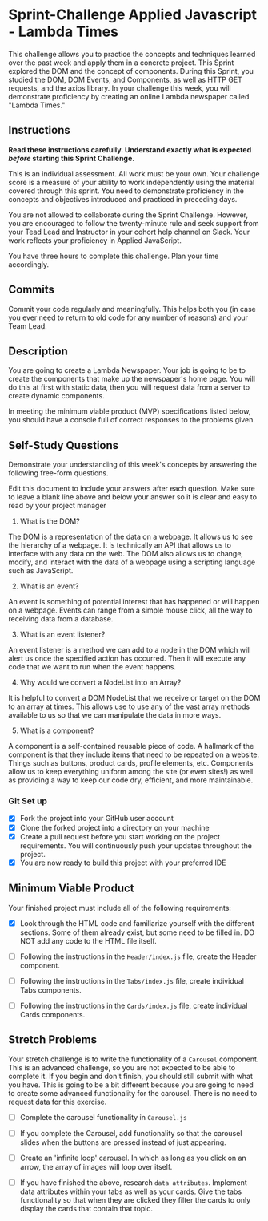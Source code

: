 # Sprint-Challenge Applied Javascript - Lambda Times

This challenge allows you to practice the concepts and techniques learned over the past week and apply them in a concrete project. This Sprint explored the DOM and the concept of components. During this Sprint, you studied the DOM, DOM Events, and Components, as well as HTTP GET requests, and the axios library. In your challenge this week, you will demonstrate proficiency by creating an online Lambda newspaper called "Lambda Times."

## Instructions

**Read these instructions carefully. Understand exactly what is expected _before_ starting this Sprint Challenge.**

This is an individual assessment. All work must be your own. Your challenge score is a measure of your ability to work independently using the material covered through this sprint. You need to demonstrate proficiency in the concepts and objectives introduced and practiced in preceding days.

You are not allowed to collaborate during the Sprint Challenge. However, you are encouraged to follow the twenty-minute rule and seek support from your Tead Lead and Instructor in your cohort help channel on Slack. Your work reflects your proficiency in Applied JavaScript.

You have three hours to complete this challenge. Plan your time accordingly.

## Commits

Commit your code regularly and meaningfully. This helps both you (in case you ever need to return to old code for any number of reasons) and your Team Lead.

## Description

You are going to create a Lambda Newspaper. Your job is going to be to create the components that make up the newspaper's home page. You will do this at first with static data, then you will request data from a server to create dynamic components.

In meeting the minimum viable product (MVP) specifications listed below, you should have a console full of correct responses to the problems given.

## Self-Study Questions

Demonstrate your understanding of this week's concepts by answering the following free-form questions.

Edit this document to include your answers after each question. Make sure to leave a blank line above and below your answer so it is clear and easy to read by your project manager

1. What is the DOM?

The DOM is a representation of the data on a webpage. It allows us to see the hierarchy of a webpage. It is technically an API that allows us to interface with any data on the web. The DOM also allows us to change, modify, and interact with the data of a webpage using a scripting language such as JavaScript.

2. What is an event?

An event is something of potential interest that has happened or will happen on a webpage. Events can range from a simple mouse click, all the way to receiving data from a database.

3. What is an event listener?

An event listener is a method we can add to a node in the DOM which will alert us once the specified action has occurred. Then it will execute any code that we want to run when the event happens.

4. Why would we convert a NodeList into an Array?

It is helpful to convert a DOM NodeList that we receive or target on the DOM to an array at times. This allows use to use any of the vast array methods available to us so that we can manipulate the data in more ways.

5. What is a component?

A component is a self-contained reusable piece of code. A hallmark of the component is that they include items that need to be repeated on a website. Things such as buttons, product cards, profile elements, etc. Components allow us to keep everything uniform among the site (or even sites!) as well as providing a way to keep our code dry, efficient, and more maintainable.

### Git Set up

-   [x] Fork the project into your GitHub user account
-   [x] Clone the forked project into a directory on your machine
-   [x] Create a pull request before you start working on the project requirements. You will continuously push your updates throughout the project.
-   [x] You are now ready to build this project with your preferred IDE

## Minimum Viable Product

Your finished project must include all of the following requirements:

-   [x] Look through the HTML code and familiarize yourself with the different sections. Some of them already exist, but some need to be filled in. DO NOT add any code to the HTML file itself.

-   [ ] Following the instructions in the `Header/index.js` file, create the Header component.

-   [ ] Following the instructions in the `Tabs/index.js` file, create individual Tabs components.

-   [ ] Following the instructions in the `Cards/index.js` file, create individual Cards components.

## Stretch Problems

Your stretch challenge is to write the functionality of a `Carousel` component. This is an advanced challenge, so you are not expected to be able to complete it. If you begin and don't finish, you should still submit with what you have. This is going to be a bit different because you are going to need to create some advanced functionality for the carousel. There is no need to request data for this exercise.

-   [ ] Complete the carousel functionality in `Carousel.js`

-   [ ] If you complete the Carousel, add functionality so that the carousel slides when the buttons are pressed instead of just appearing.

-   [ ] Create an 'infinite loop' carousel. In which as long as you click on an arrow, the array of images will loop over itself.

-   [ ] If you have finished the above, research `data attributes`. Implement data attributes within your tabs as well as your cards. Give the tabs functionality so that when they are clicked they filter the cards to only display the cards that contain that topic.
